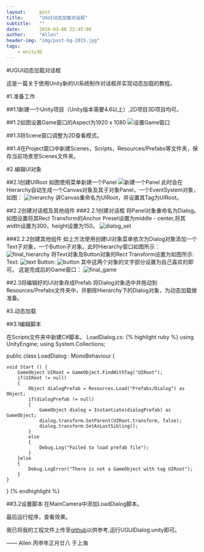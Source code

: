 ```yaml
---
layout:     post
title:      "UGUI动态加载对话框"
subtitle:   ""
date:       2016-03-06 22:45:00
author:     "Allen"
header-img: "img/post-bg-2015.jpg"
tags:
    - Unity3D
---
```


#UGUI动态加载对话框

这是一篇关于使用Unity新的UI系统制作对话框并实现动态加载的教程。

#1.准备工作

##1.1新建一个Unity项目（Unity版本需要4.6以上）,2D项目3D项目均可。

##1.2如图设置Game窗口的Aspect为1920 x 1080
![设置Game窗口](http://baizihan.me/img/in-post/load_ugui_dialog_dynamically/game_aspect.jpg)

##1.3将Scene窗口调整为2D查看模式。

##1.4在Project窗口中新建Scenes，Scripts，Resources/Prefabs等文件夹，保存当前场景至Scenes文件夹。

#2.编辑UI对象

##2.1创建UIRoot
如图使用菜单新建一个Panel
![新建一个Panel](http://baizihan.me/img/in-post/load_ugui_dialog_dynamically/new_panel.jpg)
此时会在Hierarchy自动生成一个Canvas对象及其子对象Panel，一个EventSystem对象，如图：
![hierarchy](http://baizihan.me/img/in-post/load_ugui_dialog_dynamically/hierarchy.jpg)
讲Canvas重命名为UIRoot，并设置其Tag为UIRoot。

##2.2创建对话框及其他组件
###2.2.1创建对话框
将Panel对象重命名为Dialog。如图设置将其Rect Transform的Anchor Preset设置为middle - center,将其width设置为300，height设置为150。
![dialog_set](http://baizihan.me/img/in-post/load_ugui_dialog_dynamically/dialog-set.jpg)

###2.2.2创建其他组件
如上方法使用创建UI对象菜单依次为Dialog对象添加一个Text子对象，一个Button子对象。此时Hierarchy窗口如图所示：
![final_hierarchy](http://baizihan.me/img/in-post/load_ugui_dialog_dynamically/final_hierarchy.jpg)
将Text对象及Button对象的Rect Transform设置为如图所示:
Text:
![text](http://baizihan.me/img/in-post/load_ugui_dialog_dynamically/text.jpg)
Button:
![button](http://baizihan.me/img/in-post/load_ugui_dialog_dynamically/button.jpg)
其中这两个对象的文字部分设置为自己喜欢的即可。
这是完成后的Game窗口：
![final_game](http://baizihan.me/img/in-post/load_ugui_dialog_dynamically/final_game.jpg)

##2.3将编辑好的UI对象存成Prefab
将Dialog对象选中并拖动到Resources/Prefabs文件夹中，并删除Hierarchy下的Dialog对象，为动态加载做准备。

#3.动态加载

##3.1编辑脚本

在Scripts文件夹中新建C#脚本。
LoadDialog.cs:
{% highlight ruby %}
using UnityEngine;
using System.Collections;

public class LoadDialog : MonoBehaviour {
	
	void Start () {
		GameObject UIRoot = GameObject.FindWithTag("UIRoot");
		if(UIRoot != null)
		{
            Object dialogPrefab = Resources.Load("Prefabs/Dialog") as Object;
			if(dialogPrefab != null)
			{
				GameObject dialog = Instantiate(dialogPrefab) as GameObject;
				dialog.transform.SetParent(UIRoot.transform, false);
                dialog.transform.SetAsLastSibling();
            }
            else
            {
                Debug.Log("Failed to load prefab file");
            }
		}else
		{
            Debug.LogError("There is not a GameObject with tag UIRoot");
		}
	}
}
{% endhighlight %}

##3.2设置脚本
在MainCamera中添加LoadDialog脚本。

最后运行程序，查看效果。

我已将我的工程文件上传至[github](https://github.com/AllenKashiwa/StudyUnity)以供参考,运行UGUIDialog.unity即可。

—— Allen 丙申年正月廿八 于上海